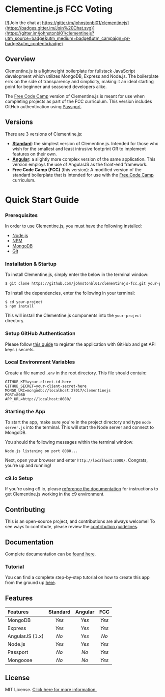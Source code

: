 # Clementine.js FCC Voting

[![Join the chat at https://gitter.im/johnstonbl01/clementinejs](https://badges.gitter.im/Join%20Chat.svg)](https://gitter.im/johnstonbl01/clementinejs?utm_source=badge&utm_medium=badge&utm_campaign=pr-badge&utm_content=badge)

## Overview

Clementine.js is a lightweight boilerplate for fullstack JavaScript development which utilizes MongoDB, Express and Node.js. The boilerplate errs on the side of transparency and simplicity, making it an ideal starting point for beginner and seasoned developers alike. 

The [Free Code Camp](http://www.freecodecamp.com) version of Clementine.js is meant for use when completing projects as part of the FCC curriculum. This version includes GitHub authentication using [Passport](http://passportjs.org/).

## Versions

There are 3 versions of Clementine.js:

- [**Standard**](https://github.com/johnstonbl01/clementinejs): the simplest version of Clementine.js. Intended for those who wish for the smallest and least intrusive footprint OR to implement features on their own.
- [**Angular**](https://github.com/johnstonbl01/clementinejs-angular): a slightly more complex version of the same application. This version employs the use of AngularJS as the front-end framework.
- **Free Code Camp (FCC)** (this version): A modified version of the standard boilerplate that is intended for use with the [Free Code Camp](http://freecodecamp.com/) curriculum.

# Quick Start Guide

### Prerequisites

In order to use Clementine.js, you must have the following installed:

- [Node.js](https://nodejs.org/)
- [NPM](https://nodejs.org/)
- [MongoDB](http://www.mongodb.org/)
- [Git](https://git-scm.com/)

### Installation & Startup

To install Clementine.js, simply enter the below in the terminal window:

```bash
$ git clone https://github.com/johnstonbl01/clementinejs-fcc.git your-project
```

To install the dependencies, enter the following in your terminal:

```
$ cd your-project
$ npm install
```

This will install the Clementine.js components into the `your-project` directory.

### Setup GitHub Authentication

Please follow [this guide](http://www.clementinejs.com/tutorials/tutorial-passport.html#GitHubAppSetup) to register the application with GitHub and get API keys / secrets.

### Local Environment Variables

Create a file named `.env` in the root directory. This file should contain:

```
GITHUB_KEY=your-client-id-here
GITHUB_SECRET=your-client-secret-here
MONGO_URI=mongodb://localhost:27017/clementinejs
PORT=8080
APP_URL=http://localhost:8080/
```

### Starting the App

To start the app, make sure you're in the project directory and type `node server.js` into the terminal. This will start the Node server and connect to MongoDB.

You should the following messages within the terminal window:

```
Node.js listening on port 8080...
```

Next, open your browser and enter `http://localhost:8080/`. Congrats, you're up and running!

### c9.io Setup

If you're using c9.io, please [reference the documentation](http://www.clementinejs.com/versions/fcc.html#c9.ioSetup) for instructions to get Clementine.js working in the c9 environment.

## Contributing

This is an open-source project, and contributions are always welcome! To see ways to contribute, please review the [contribution guidelines](http://www.clementinejs.com/developers/contributing.html).

## Documentation

Complete documentation can be [found here](http://www.clementinejs.com).

### Tutorial

You can find a complete step-by-step tutorial on how to create this app from the ground up [here](http://www.clementinejs.com/tutorials/tutorial-passport.html).

## Features

| Features           | Standard  | Angular   | FCC       |
|:---------          |:--------: |:--------: |:---------:|
| MongoDB            | _Yes_     | _Yes_     | _Yes_     |
| Express            | _Yes_     | _Yes_     | _Yes_     |
| AngularJS (1.x)    | _No_      | _Yes_     | _No_      |
| Node.js            | _Yes_     | _Yes_     | _Yes_     |
| Passport           | _No_      | _No_      | _Yes_     |
| Mongoose           | _No_      | _No_      | _Yes_     |

## License

MIT License. [Click here for more information.](LICENSE.md)
